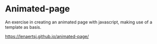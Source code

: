 # Animated-page

An exercise in creating an animated page with javascript, making use of a template as basis.


https://lenaertsj.github.io/animated-page/
